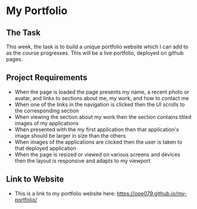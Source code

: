 # My Portfolio

## The Task

This week, the task is to build a unique portfolio website which I can add to as the course progresses.
This will be a live portfolio, deployed on github pages.

## Project Requirements

* When the page is loaded the page presents my name, a recent photo or avatar, and links to sections about me, my work, and how to contact me
* When one of the links in the navigation is clicked then the UI scrolls to the corresponding section
* When viewing the section about my work then the section contains titled images of my applications
* When presented with the my first application then that application's image should be larger in size than the others
* When images of the applications are clicked then the user is taken to that deployed application
* When the page is resized or viewed on various screens and devices then the layout is responsive and adapts to my viewport

## Link to Website

* This is a link to my portfolio website here: https://ope079.github.io/my-portfolio/